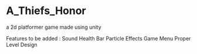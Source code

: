 # A_Thiefs_Honor
a 2d platformer game made using unity

Features to be added :
Sound
Health Bar
Particle Effects
Game Menu
Proper Level Design
